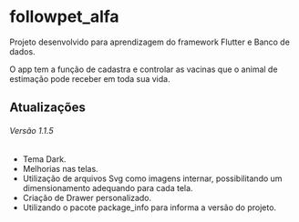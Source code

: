 # followpet_alfa

Projeto desenvolvido para aprendizagem do framework Flutter e Banco de dados.

O app tem a função de cadastra e controlar as vacinas que o animal de estimação pode receber em toda sua vida.

## Atualizações

###### Versão 1.1.5
* Tema Dark.
* Melhorias nas telas.
* Utilização de arquivos Svg como imagens internar, possibilitando um dimensionamento adequando para cada tela.
* Criação de Drawer personalizado.
* Utilizando o pacote package_info para informa a versão do projeto.
